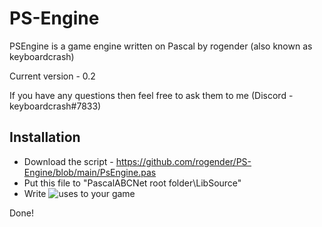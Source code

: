 # PS-Engine
PSEngine is a game engine written on Pascal by rogender (also known as keyboardcrash)

Current version - 0.2

If you have any questions then feel free to ask them to me (Discord - keyboardcrash#7833)

## Installation
- Download the script - https://github.com/rogender/PS-Engine/blob/main/PsEngine.pas
- Put this file to "PascalABCNet root folder\LibSource"
- Write ![uses](https://github.com/rogender/PS-Engine/blob/main/screenshots/uses.png) to your game

Done!
